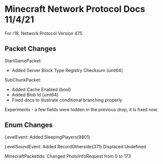# Minecraft Network Protocol Docs 11/4/21
For r18, Network Protocol Version 475

## Packet Changes
StartGamePacket:
* Added Server Block Type Registry Checksum (uint64)

SubChunkPacket:
* Added Cache Enabled (bool)
* Added Blob Id (uint64)
* Fixed docs to illustrate conditional branching properly

Experiments - a few fields were hidden in the previous drop, it is fixed now.

## Enum Changes
LevelEvent:
  Added SleepingPlayers(9801)

LevelSoundEvent:
  Added RecordOtherside(371)
  Displaced Undefined

MinecraftPacketIds:
  Changed PhotoInfoRequest from 0 to 173
